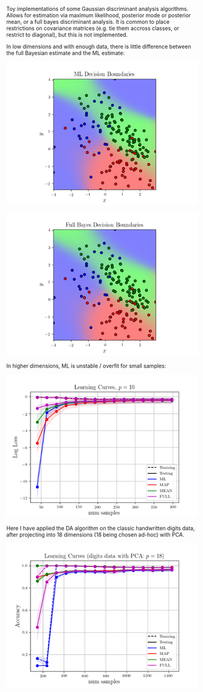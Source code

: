 Toy implementations of some Gaussian discriminant analysis algorithms.  Allows for estimation via maximum likelihood, posterior mode or posterior mean, or a full bayes discriminant analysis.  It is common to place restrictions on covariance matrices (e.g. tie them accross classes, or restrict to diagonal), but this is not implemented.

In low dimensions and with enough data, there is little difference between the full Bayesian estimate and the ML estimate:

![alt tag](https://github.com/RJTK/gaussian_discriminant_analysis/blob/master/figures/ML_boundaries.png)

![alt tag](https://github.com/RJTK/gaussian_discriminant_analysis/blob/master/figures/FULL_boundaries.png)

In higher dimensions, ML is unstable / overfit for small samples:

![alt tag](https://github.com/RJTK/gaussian_discriminant_analysis/blob/master/figures/learning_curves002.png)

Here I have applied the DA algorithm on the classic handwritten digits data, after projecting into 18 dimensions (18 being chosen ad-hoc) with PCA.

![alt tag](https://github.com/RJTK/gaussian_discriminant_analysis/blob/master/figures/learning_curves_digits.png)